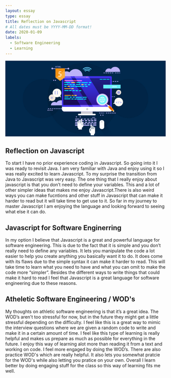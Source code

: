 ```yaml
---
layout: essay
type: essay
title: Reflection on Javascript
# All dates must be YYYY-MM-DD format!
date: 2020-01-09
labels:
  - Software Engineering
  - Learning
---
```

<img src="../images/Web-Development.png" >

## Reflection on Javascript

To start I have no prior experience coding in Javascript. So going into it I was ready to revisit Java. I am very familiar with Java and enjoy using it so I was really excited to learn Javascript. To my surprise the transition from Java to Javascript was very easy. The one thing that I really enjoy about javascript is that you don’t need to define your variables. This and a lot of other simpler ideas that makes me enjoy Javascript.There is also weird ways you can make fucntions and other stuff in Javascript that can make it harder to read but it will take time to get use to it. So far in my journey to master Javascript I am enjoying the language and looking forward to seeing what else it can do.

## Javascript for Software Enginerring

In my option I believe that Javascript is a great and powerful language for software engineering. This is due to the fact that it is simple and you don’t really need to define any variables. It lets you manipulate the code a lot easier to help you create anything you basically want it to do. It does come with its flaws due to the simple syntax it can make it harder to read. This will take time to learn what you need to have and what you can omit to make the code more “simpler”. Besides the different ways to write things that could make it hard to read I feel that Javascript is a great language for software engineering due to these reasons.	

## Atheletic Software Engineering / WOD's

My thoughts on  athletic software engineering is that it’s a great idea. The WOD’s aren't too stressful for now, but in the future they might get a little stressful depending on the difficulty. I feel like this is a great way to mimic the interview questions where we are given a random code to write and make it in a certain amount of time. I feel like this type of learning is really helpful and makes us prepare as much as possible for everything in the future. I enjoy this way of learning alot more than reading it from a text and working on code. I feel more engaged by doing the WOD’s. There are also practice WOD's which are really helpful. It also lets you somewhat pratcie for the WOD's while also letting you pratice on your own. Overall I learn better by doing engaging stuff for the class so this way of learning fits me well.
